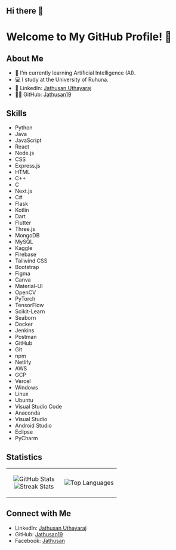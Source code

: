 ## Hi there 👋

# Welcome to My GitHub Profile! 👋

## About Me
- 🌱 I’m currently learning Artificial Intelligence (AI).
- 💻 I study at the University of Ruhuna.
- 📌 LinkedIn: [Jathusan Uthayaraj](https://www.linkedin.com/in/jathusan-uthayaraj-20b7631a6/)
- 👨‍💻 GitHub: [Jathusan19](https://github.com/Jathusan19)
  

## Skills
- Python
- Java
- JavaScript
- React
- Node.js
- CSS
- Express.js
- HTML
- C++
- C
- Next.js
- C#
- Flask
- Kotlin
- Dart
- Flutter
- Three.js
- MongoDB
- MySQL
- Kaggle
- Firebase
- Tailwind CSS
- Bootstrap
- Figma
- Canva
- Material-UI
- OpenCV
- PyTorch
- TensorFlow
- Scikit-Learn
- Seaborn
- Docker
- Jenkins
- Postman
- GitHub
- Git
- npm
- Netlify
- AWS
- GCP
- Vercel
- Windows
- Linux
- Ubuntu
- Visual Studio Code
- Anaconda
- Visual Studio
- Android Studio
- Eclipse
- PyCharm

## Statistics
<table>
<tr>
<td width="50%" align="center">

  ![GitHub Stats](https://github-readme-stats.vercel.app/api?username=Jathusan19&theme=dark&show_icons=true&count_private=true)
  <br>
  ![Streak Stats](https://github-readme-streak-stats.herokuapp.com/?user=Jathusan19&theme=dark&hide_border=false)

</td>
<td width="50%" align="center">

  ![Top Languages](https://github-readme-stats.anuraghazra1.vercel.app/api/top-langs/?username=Jathusan19&theme=dark&hide_border=false&no-bg=true&no-frame=true&langs_count=10)

</td>
</tr>
</table>

## Connect with Me
- LinkedIn: [Jathusan Uthayaraj](https://www.linkedin.com/in/jathusan-uthayaraj-20b7631a6/)
- GitHub: [Jathusan19](https://github.com/Jathusan19)
- Facebook: [Jathusan ](https://www.facebook.com/jester.jathu/)


